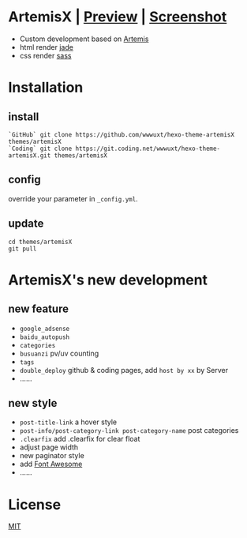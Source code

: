 # ArtemisX | [Preview](http://wwwuxt.cc) | [Screenshot](https://github.com/wwwuxt/hexo-theme-artemisX/blob/master/screenshot.png)

- Custom development based on [Artemis](https://github.com/Dreyer/hexo-theme-artemis)
- html render [jade](https://jade-lang.com)
- css render [sass](https://www.sass.hk/)


# Installation
## install
```
`GitHub` git clone https://github.com/wwwuxt/hexo-theme-artemisX themes/artemisX 
`Coding` git clone https://git.coding.net/wwwuxt/hexo-theme-artemisX.git themes/artemisX
```
## config
override your parameter in `_config.yml`.
## update
```
cd themes/artemisX
git pull
```
# ArtemisX's new development

## new feature

- `google_adsense`
- `baidu_autopush`
- `categories`
- `busuanzi` pv/uv counting
- `tags`
- `double_deploy` github & coding pages, add `host by xx` by Server
- ......

## new style

- `post-title-link` a hover style 
- `post-info/post-category-link post-category-name` post categories
- `.clearfix` add .clearfix for clear float
- adjust page width
- new paginator style 
- add [Font Awesome](http://fontawesome.dashgame.com)
- ......

# License

[MIT](https://opensource.org/licenses/mit-license.php)
